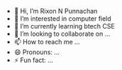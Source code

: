 - 👋 Hi, I’m Rixon N Punnachan 
- 👀 I’m interested in computer field
- 🌱 I’m currently learning btech CSE
- 💞️ I’m looking to collaborate on ...
- 📫 How to reach me ...
- 😄 Pronouns: ...
- ⚡ Fun fact: ...

<!---
rixon1658/rixon1658 is a ✨ special ✨ repository because its `README.md` (this file) appears on your GitHub profile.
You can click the Preview link to take a look at your changes.
--->
